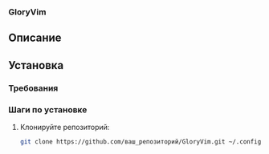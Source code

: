 ### GloryVim

## Описание
<!-- Краткое описание конфигурации GloryVim, её целей и особенностей. -->

## Установка

### Требования
<!-- Перечислите системные требования и зависимости для установки GloryVim. -->

### Шаги по установке
1. Клонируйте репозиторий:
   ```bash
   git clone https://github.com/ваш_репозиторий/GloryVim.git ~/.config/nvim
